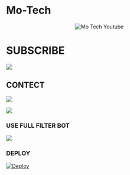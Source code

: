 # Mo-Tech

<p align="center">
<img src="https://telegra.ph/file/99f34c15f9a1d86986fac.jpg" alt="Mo Tech Youtube">

#  SUBSCRIBE

<a href="https://youtube.com/channel/UCmGBpXoM-OEm-FacOccVKgQ"><img src="https://img.shields.io/badge/SUBSCRIBE%20MY-CHANNEL-red.svg?logo=Youtube"></a>

## CONTECT

<a href="https://www.instagram.com/motech._"><img src="https://img.shields.io/badge/FOLLOW%20ON-INSTAGRAM-red.svg?logo=INSTAGRAM"></a>


<a href="https://telegram.dog/Game_God_77"><img src="https://img.shields.io/badge/FOLLOW%20ON-TELEGRAM-red.svg?logo=TELEGRAM"></a>


### USE FULL FILTER BOT

<a href="https://telegram.dog/Filters_Ro_Bot"><img src="https://img.shields.io/badge/USE%20FULL-BOT-red.svg?logo=TELEGRAM"></a>

### DEPLOY

[![Deploy](https://www.herokucdn.com/deploy/button.svg)](https://heroku.com/deploy?template=https://github.com/qwertyclass/Muhammad)

